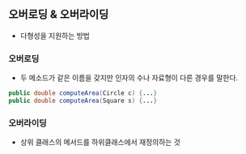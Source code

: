 ## 오버로딩 & 오버라이딩

- 다형성을 지원하는 방법

### 오버로딩
- 두 메소드가 같은 이름을 갖지만 인자의 수나 자료형이 다른 경우를 말한다.
```java
public double computeArea(Circle c) {...}
public double computeArea(Square s) {...}
```
### 오버라이딩
- 상위 클래스의 메서드를 하위클래스에서 재정의하는 것
